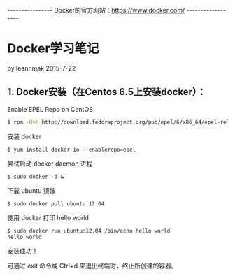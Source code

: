 ---------------- Docker的官方网站：https://www.docker.com/ ------------------

# Docker学习笔记

by leannmak 2015-7-22

## 1. Docker安装（在Centos 6.5上安装docker）：
Enable EPEL Repo on CentOS
```bash
$ rpm -Uvh http://download.fedoraproject.org/pub/epel/6/x86_64/epel-release-6-8.noarch.rpm
```
安装 docker
```
$ yum install docker-io --enablerepo=epel
```
尝试启动 docker daemon 进程
```
$ sudo docker -d &
```
下载 ubuntu 镜像
```
$ sudo docker pull ubuntu:12.04
```
使用 docker 打印 hello world
```
$ sudo docker run ubuntu:12.04 /bin/echo hello world
hello world
```
安装成功！

可通过 exit 命令或 Ctrl+d 来退出终端时，终止所创建的容器。